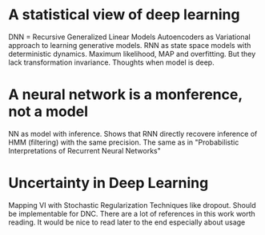 # A statistical view of deep learning 
DNN = Recursive Generalized Linear Models
Autoencoders as Variational approach to learning generative models.
RNN as state space models with deterministic dynamics.
Maximum likelihood, MAP and overfitting. But they lack transformation invariance.
Thoughts when model is deep.

# A neural network is a monference, not a model
NN as model with inference. Shows that RNN directly recovere inference of HMM (filtering) with the same precision. The same as in 
"Probabilistic Interpretations of Recurrent Neural Networks"

# Uncertainty in Deep Learning
Mapping VI with Stochastic Regularization Techniques like dropout. Should  be implementable for DNC.
There are a lot of references in this work worth reading. It would be nice to read later to the end especially about usage 
